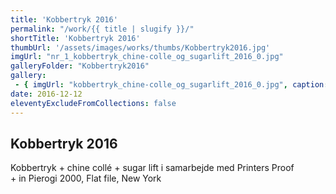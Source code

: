 ```yaml
---
title: 'Kobbertryk 2016'
permalink: "/work/{{ title | slugify }}/"
shortTitle: 'Kobbertryk 2016'
thumbUrl: '/assets/images/works/thumbs/Kobbertryk2016.jpg'
imgUrl: "nr_1_kobbertryk_chine-colle_og_sugarlift_2016_0.jpg"
galleryFolder: "Kobbertryk2016"
gallery:
 - { imgUrl: "kobbertryk_chine-colle_og_sugarlift_2016_0.jpg", caption: "" }
date: 2016-12-12
eleventyExcludeFromCollections: false
---
```



<div class="Txt">
  <h2>Kobbertryk 2016</h2>
  <p>Kobbertryk + chine collé + sugar lift i samarbejde med Printers Proof<br>
  + in Pierogi 2000, Flat file, New York</p>
</div>